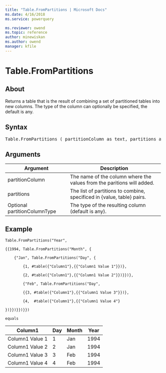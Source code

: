 ```yaml
---
title: "Table.FromPartitions | Microsoft Docs"
ms.date: 4/16/2018
ms.service: powerquery

ms.reviewer: owend
ms.topic: reference
author: minewiskan
ms.author: owend
manager: kfile
---
```

# Table.FromPartitions

  
## About  
Returns a table that is the result of combining a set of partitioned tables into new columns. The type of the column can optionally be specified, the default is any.  
  
## Syntax

<pre>
Table.FromPartitions ( partitionColumn as text, partitions as list, optional partitionColumnType as nullable type) as table  
</pre>
  
## Arguments  
  
|Argument|Description|  
|------------|---------------|  
|partitionColumn|The name of the column where the values from the paritions will added.|  
|partitions|The list of partitions to combine, specificed in  {value, table} pairs.|  
|Optional partitionColumnType|The type of the resulting column (default is any).|  
  
## Example  
  
```powerquery-m
Table.FromPartitions("Year",  
  
{{1994, Table.FromPartitions("Month", {  
  
    {"Jan", Table.FromPartitions("Day", {  
  
        {1, #table({"Column1"},{{"Column1 Value 1"}})},  
  
        {2, #table({"Column1"},{{"Column1 Value 2"}})}})},  
  
        {"Feb", Table.FromPartitions("Day",  
  
        {{3, #table({"Column1"},{{"Column1 Value 3"}})},  
  
        {4,  #table({"Column1"},{{"Column1 Value 4"}  
  
})}})}})}})  
  
equals  
```  
  
|Column1|Day|Month|Year|  
|-----------|-------|---------|--------|  
|Column1 Value 1|1|Jan|1994|  
|Column1 Value 2|2|Jan|1994|  
|Column1 Value 3|3|Feb|1994|  
|Column1 Value 4|4|Feb|1994|  
  
